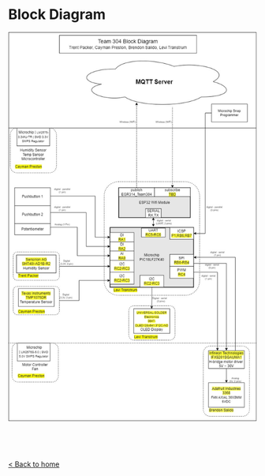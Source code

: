 # Block Diagram

<!--- Add introductory information regarding the Block Diagram here -->

![Block Diagram](./images/design-ideation-images/Team_304_Block_Diagram_New.jpg "Team 304 Block Diagram")

<!--- Add additional information to complement the Block Diagram's info here. Refer reader to an additional Appendix if we need it for this portion -->


&nbsp;

&nbsp;

[< Back to home](./index.md)

